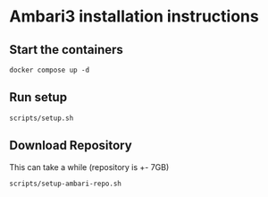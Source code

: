 # Ambari3 installation instructions

## Start the containers
```
docker compose up -d
```

## Run setup
```
scripts/setup.sh
```

## Download Repository
This can take a while (repository is +- 7GB)
```
scripts/setup-ambari-repo.sh
```
